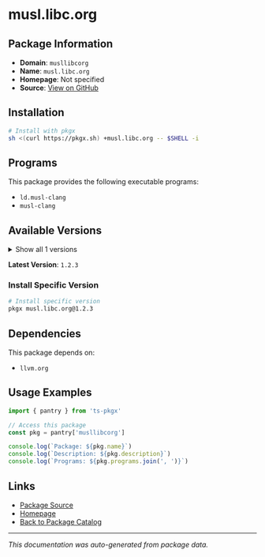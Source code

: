 # musl.libc.org

> 

## Package Information

- **Domain**: `musllibcorg`
- **Name**: `musl.libc.org`
- **Homepage**: Not specified
- **Source**: [View on GitHub](https://github.com/pkgxdev/pantry/tree/main/projects/musl.libc.org/package.yml)

## Installation

```bash
# Install with pkgx
sh <(curl https://pkgx.sh) +musl.libc.org -- $SHELL -i
```

## Programs

This package provides the following executable programs:

- `ld.musl-clang`
- `musl-clang`

## Available Versions

<details>
<summary>Show all 1 versions</summary>

- `1.2.3`

</details>

**Latest Version**: `1.2.3`

### Install Specific Version

```bash
# Install specific version
pkgx musl.libc.org@1.2.3
```

## Dependencies

This package depends on:

- `llvm.org`

## Usage Examples

```typescript
import { pantry } from 'ts-pkgx'

// Access this package
const pkg = pantry['musllibcorg']

console.log(`Package: ${pkg.name}`)
console.log(`Description: ${pkg.description}`)
console.log(`Programs: ${pkg.programs.join(', ')}`)
```

## Links

- [Package Source](https://github.com/pkgxdev/pantry/tree/main/projects/musl.libc.org/package.yml)
- [Homepage](#)
- [Back to Package Catalog](../package-catalog.md)

---

*This documentation was auto-generated from package data.*
